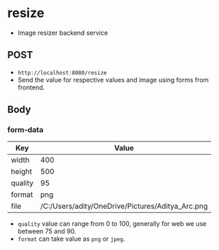 # resize
- Image resizer backend service

## POST
- `http://localhost:8080/resize`
- Send the value for respective values and image using forms from frontend.

## Body
### form-data

| Key     | Value                                               |
|---------|-----------------------------------------------------|
| width   | 400                                                 |
| height  | 500                                                 |
| quality | 95                                                  |
| format  | png                                                 |
| file    | /C:/Users/adity/OneDrive/Pictures/Aditya_Arc.png    |

- `quality` value can range from 0 to 100, generally for web we use between 75 and 90.
- `format` can take value as `png` or `jpeg`.
